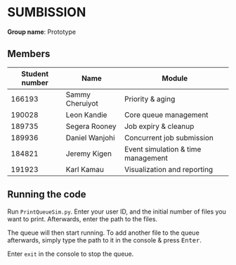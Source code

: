 # SUMBISSION

**Group name**: Prototype

## Members

| Student number   | Name | Module |
|------------------|------| --- |
| 166193 | Sammy Cheruiyot	| Priority & aging |
| 190028 | Leon Kandie	| Core queue management |
| 189735 | Segera Rooney | Job expiry & cleanup |
| 189936 | Daniel Wanjohi | Concurrent job submission |
| 184821 | Jeremy Kigen | Event simulation & time management |
| 191923 | Karl Kamau | Visualization and reporting |

## Running the code

Run `PrintQueueSim.py`. Enter your user ID, and the initial number of files you want to print. Afterwards, enter the path to the files.

The queue will then start running. To add another file to the queue afterwards, simply type the path to it in the console & press <kbd>Enter</kbd>.

Enter `exit` in the console to stop the queue.

